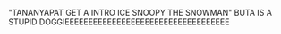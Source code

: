 "TANANYAPAT GET A INTRO ICE SNOOPY THE SNOWMAN"
BUTA IS A STUPID DOGGIEEEEEEEEEEEEEEEEEEEEEEEEEEEEEEEEEEE
